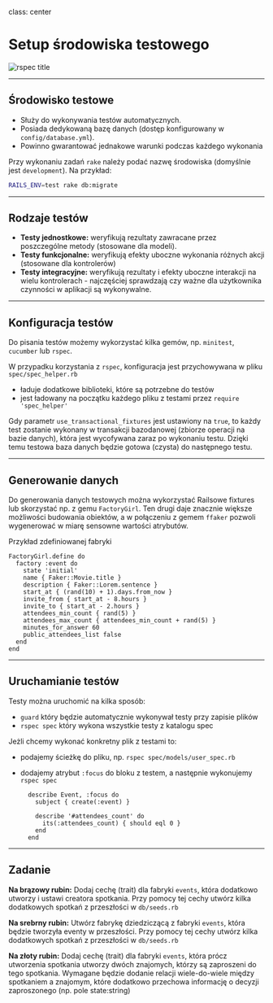 class: center

# Setup środowiska testowego

![rspec title](http://cdn.memegenerator.net/instances/400x/9869549.jpg)

---

## Środowisko testowe

* Służy do wykonywania testów automatycznych.
* Posiada dedykowaną bazę danych (dostęp konfigurowany w `config/database.yml`).
* Powinno gwarantować jednakowe warunki podczas każdego wykonania

Przy wykonaniu zadań `rake` należy podać nazwę środowiska (domyślnie jest `development`). Na przykład:

```bash
RAILS_ENV=test rake db:migrate
```

---

## Rodzaje testów

* **Testy jednostkowe:** weryfikują rezultaty zawracane przez poszczególne metody (stosowane dla modeli).
* **Testy funkcjonalne:** weryfikują efekty uboczne wykonania różnych akcji (stosowane dla kontrolerów)
* **Testy integracyjne:** weryfikują rezultaty i efekty uboczne interakcji na wielu kontrolerach - najczęściej sprawdzają
czy ważne dla użytkownika czynności w aplikacji są wykonywalne.

---

## Konfiguracja testów

Do pisania testów możemy wykorzystać kilka gemów, np. `minitest`, `cucumber` lub `rspec`.

W przypadku korzystania z `rspec`, konfiguracja jest przychowywana w pliku `spec/spec_helper.rb`

 * ładuje dodatkowe biblioteki, które są potrzebne do testów
 * jest ładowany na początku każdego pliku z testami przez `require 'spec_helper'`

Gdy parametr `use_transactional_fixtures` jest ustawiony na `true`, to każdy test zostanie wykonany w transakcji
bazodanowej (zbiorze operacji na bazie danych), która jest wycofywana zaraz po wykonaniu testu. Dzięki temu testowa
baza danych będzie gotowa (czysta) do następnego testu.

---

## Generowanie danych

Do generowania danych testowych można wykorzystać Railsowe fixtures lub skorzystać np. z gemu `FactoryGirl`.
Ten drugi daje znacznie większe możliwości budowania obiektów, a w połączeniu z gemem `ffaker` pozwoli wygenerować
w miarę sensowne wartości atrybutów.

Przykład zdefiniowanej fabryki

    FactoryGirl.define do
      factory :event do
        state 'initial'
        name { Faker::Movie.title }
        description { Faker::Lorem.sentence }
        start_at { (rand(10) + 1).days.from_now }
        invite_from { start_at - 8.hours }
        invite_to { start_at - 2.hours }
        attendees_min_count { rand(5) }
        attendees_max_count { attendees_min_count + rand(5) }
        minutes_for_answer 60
        public_attendees_list false
      end
    end

---

## Uruchamianie testów

Testy można uruchomić na kilka sposób:

* `guard` który będzie automatycznie wykonywał testy przy zapisie plików
* `rspec spec` który wykona wszystkie testy z katalogu spec

Jeżli chcemy wykonać konkretny plik z testami to:

* podajemy ścieżkę do pliku, np. `rspec spec/models/user_spec.rb`
* dodajemy atrybut `:focus` do bloku z testem, a następnie wykonujemy `rspec spec`

        describe Event, :focus do
          subject { create(:event) }

          describe '#attendees_count' do
            its(:attendees_count) { should eql 0 }
          end
        end

---

## Zadanie

**Na brązowy rubin:**
Dodaj cechę (trait) dla fabryki `events`, która dodatkowo utworzy i ustawi creatora spotkania.
Przy pomocy tej cechy utwórz kilka dodatkowych spotkań z przeszłości w `db/seeds.rb`

**Na srebrny rubin:**
Utwórz fabrykę dziedziczącą z fabryki `events`, która będzie tworzyła eventy w przeszłości.
Przy pomocy tej cechy utwórz kilka dodatkowych spotkań z przeszłości w `db/seeds.rb`

**Na złoty rubin:**
Dodaj cechę (trait) dla fabryki `events`, która prócz utworzenia spotkania utworzy dwóch znajomych,
którzy są zaproszeni do tego spotkania. Wymagane będzie dodanie relacji wiele-do-wiele między spotkaniem a znajomym,
które dodatkowo przechowa informację o decyzji zaproszonego (np. pole state:string)
